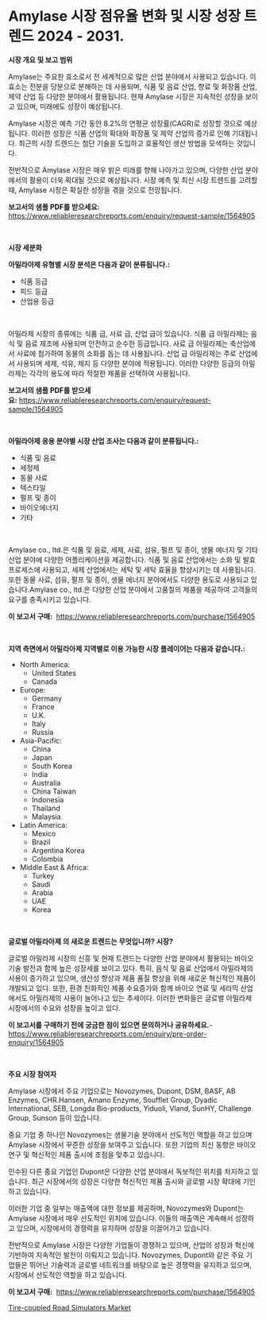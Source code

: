 <p><h1>Amylase 시장 점유율 변화 및 시장 성장 트렌드 2024 - 2031.</h1></p><p><strong>시장 개요 및 보고 범위</strong></p>
<p><p>Amylase는 주요한 효소로서 전 세계적으로 많은 산업 분야에서 사용되고 있습니다. 이 효소는 전분을 당분으로 분해하는 데 사용되며, 식품 및 음료 산업, 향료 및 화장품 산업, 제약 산업 등 다양한 분야에서 활용됩니다. 현재 Amylase 시장은 지속적인 성장을 보이고 있으며, 미래에도 성장이 예상됩니다.</p><p>Amylase 시장은 예측 기간 동안 8.2%의 연평균 성장률(CAGR)로 성장할 것으로 예상됩니다. 이러한 성장은 식품 산업의 확대와 화장품 및 제약 산업의 증가로 인해 기대됩니다. 최근의 시장 트렌드는 첨단 기술을 도입하고 효율적인 생산 방법을 모색하는 것입니다.</p><p>전반적으로 Amylase 시장은 매우 밝은 미래를 향해 나아가고 있으며, 다양한 산업 분야에서의 활용이 더욱 확대될 것으로 예상됩니다. 시장 예측 및 최신 시장 트렌드를 고려할 때, Amylase 시장은 확실한 성장을 겪을 것으로 전망됩니다.</p></p>
<p><strong>보고서의 샘플 PDF를 받으세요:</strong> <a href="https://www.reliableresearchreports.com/enquiry/request-sample/1564905">https://www.reliableresearchreports.com/enquiry/request-sample/1564905</a></p>
<p>&nbsp;</p>
<p><strong>시장 세분화</strong></p>
<p><strong>아밀라아제 유형별 시장 분석은 다음과 같이 분류됩니다.:</strong></p>
<p><ul><li>식품 등급</li><li>피드 등급</li><li>산업용 등급</li></ul></p>
<p>&nbsp;</p>
<p><p>아밀라제 시장의 종류에는 식품 급, 사료 급, 산업 급이 있습니다. 식품 급 아밀라제는 음식 및 음료 제조에 사용되며 안전하고 순수한 등급입니다. 사료 급 아밀라제는 축산업에서 사료에 첨가하여 동물의 소화를 돕는 데 사용됩니다. 산업 급 아밀라제는 주로 산업에서 사용되며 세제, 석유, 제지 등 다양한 분야에 적용됩니다. 이러한 다양한 등급의 아밀라제는 각각의 용도에 따라 적절한 제품을 선택하여 사용됩니다.</p></p>
<p><strong>보고서의 샘플 PDF를 받으세요:</strong>&nbsp;<a href="https://www.reliableresearchreports.com/enquiry/request-sample/1564905">https://www.reliableresearchreports.com/enquiry/request-sample/1564905</a></p>
<p>&nbsp;</p>
<p><strong> 아밀라아제 응용 분야별 시장 산업 조사는 다음과 같이 분류됩니다.:</strong></p>
<p><ul><li>식품 및 음료</li><li>세정제</li><li>동물 사료</li><li>텍스타일</li><li>펄프 및 종이</li><li>바이오에너지</li><li>기타</li></ul></p>
<p>&nbsp;</p>
<p><p>Amylase co., ltd.은 식품 및 음료, 세제, 사료, 섬유, 펄프 및 종이, 생물 에너지 및 기타 산업 분야에 다양한 어플리케이션을 제공합니다. 식품 및 음료 산업에서는 소화 및 발효 프로세스에 사용되고, 세제 산업에서는 세탁 및 세탁 효율을 향상시키는 데 사용됩니다. 또한 동물 사료, 섬유, 펄프 및 종이, 생물 에너지 분야에서도 다양한 용도로 사용되고 있습니다.Amylase co., ltd.은 다양한 산업 분야에서 고품질의 제품을 제공하여 고객들의 요구를 충족시키고 있습니다.</p></p>
<p><strong>이 보고서 구매:</strong>&nbsp; <a href="https://www.reliableresearchreports.com/purchase/1564905">https://www.reliableresearchreports.com/purchase/1564905</a></p>
<p>&nbsp;</p>
<p><strong>지역 측면에서 아밀라아제 지역별로 이용 가능한 시장 플레이어는 다음과 같습니다.:</strong></p>
<p><ul>
    <li>
        North America:
        <ul>
            <li>United States</li>
            <li>Canada</li>
        </ul>
    </li>
    <li>
        Europe:
        <ul>
            <li>Germany</li>
            <li>France</li>
            <li>U.K.</li>
            <li>Italy</li>
            <li>Russia</li>
        </ul>
    </li>
    <li>
        Asia-Pacific:
        <ul>
            <li>China</li>
            <li>Japan</li>
            <li>South Korea</li>
            <li>India</li>
            <li>Australia</li>
            <li>China Taiwan</li>
            <li>Indonesia</li>
            <li>Thailand</li>
            <li>Malaysia</li>
        </ul>
    </li>
    <li>
        Latin America:
        <ul>
            <li>Mexico</li>
            <li>Brazil</li>
            <li>Argentina Korea</li>
            <li>Colombia</li>
        </ul>
    </li>
    <li>
        Middle East & Africa:
        <ul>
            <li>Turkey</li>
            <li>Saudi</li>
            <li>Arabia</li>
            <li>UAE</li>
            <li>Korea</li>
        </ul>
    </li>
    </ul></p>
<p>&nbsp;</p>
<p><strong>글로벌 아밀라아제 의 새로운 트렌드는 무엇입니까? 시장?</strong></p>
<p><p>글로벌 아밀라제 시장의 신흥 및 현재 트렌드는 다양한 산업 분야에서 활용되는 바이오 기술 발전과 함께 높은 성장세를 보이고 있다. 특히, 음식 및 음료 산업에서 아밀라제의 사용이 증가하고 있으며, 생산성 향상과 제품 품질 향상을 위해 새로운 혁신적인 제품이 개발되고 있다. 또한, 환경 친화적인 제품 수요증가와 함께 바이오 연료 및 세라믹 산업에서도 아밀라제의 사용이 늘어나고 있는 추세이다. 이러한 변화들은 글로벌 아밀라제 시장에서의 수요와 성장을 높이고 있다.</p></p>
<p><strong>이 보고서를 구매하기 전에 궁금한 점이 있으면 문의하거나 공유하세요.</strong>- <a href="https://www.reliableresearchreports.com/enquiry/pre-order-enquiry/1564905">https://www.reliableresearchreports.com/enquiry/pre-order-enquiry/1564905</a></p>
<p>&nbsp;</p>
<p><strong>주요 시장 참여자</strong></p>
<p><p>Amylase 시장에서 주요 기업으로는 Novozymes, Dupont, DSM, BASF, AB Enzymes, CHR.Hansen, Amano Enzyme, Soufflet Group, Dyadic International, SEB, Longda Bio-products, Yiduoli, Vland, SunHY, Challenge Group, Sunson 등이 있습니다. </p><p>중요 기업 중 하나인 Novozymes는 생물기술 분야에서 선도적인 역할을 하고 있으며 Amylase 시장에서 꾸준한 성장을 보여주고 있습니다. 또한 기업의 최신 동향은 바이오 연구 및 혁신적인 제품 출시에 초점을 맞추고 있습니다. </p><p>인수된 다른 중요 기업인 Dupont은 다양한 산업 분야에서 독보적인 위치를 차지하고 있습니다. 최근 시장에서의 성장은 다양한 혁신적인 제품 출시와 글로벌 시장 확대에 기인하고 있습니다. </p><p>이러한 기업 중 일부는 매출액에 대한 정보를 제공하며, Novozymes와 Dupont는 Amylase 시장에서 매우 선도적인 위치에 있습니다. 이들의 매출액은 계속해서 성장하고 있으며, 시장에서의 경쟁력을 유지하며 성장을 이끌어가고 있습니다. </p><p>전반적으로 Amylase 시장은 다양한 기업들이 경쟁하고 있으며, 산업의 성장과 혁신에 기반하여 지속적인 발전이 이뤄지고 있습니다. Novozymes, Dupont와 같은 주요 기업들은 뛰어난 기술력과 글로벌 네트워크를 바탕으로 높은 경쟁력을 유지하고 있으며, 시장에서 선도적인 역할을 하고 있습니다.</p></p>
<p><strong>이 보고서 구매:</strong>&nbsp;&nbsp;<a href="https://www.reliableresearchreports.com/purchase/1564905">https://www.reliableresearchreports.com/purchase/1564905</a></p>
<p><p><a href="https://lydian-appliance-61d.notion.site/Tire-coupled-Road-Simulators-Market-Size-Growth-Outlook-from-2024-to-2031-projecting-at-Market-s-T-a8f58414af3041d89c30531c4325bfc5">Tire-coupled Road Simulators Market</a></p></p>
